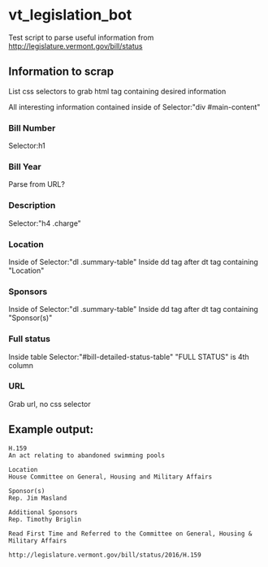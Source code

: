 # vt_legislation_bot
Test script to parse useful information from http://legislature.vermont.gov/bill/status

## Information to scrap

List css selectors to grab html tag containing desired information

All interesting information contained inside of Selector:"div #main-content"

### Bill Number
Selector:h1

### Bill Year
Parse from URL?

### Description
Selector:"h4 .charge"

### Location
Inside of Selector:"dl .summary-table"
Inside dd tag after dt tag containing "Location"

### Sponsors
Inside of Selector:"dl .summary-table"
Inside dd tag after dt tag containing "Sponsor(s)"

### Full status
Inside table Selector:"#bill-detailed-status-table"
"FULL STATUS" is 4th column

### URL
Grab url, no css selector


## Example output:
```
H.159
An act relating to abandoned swimming pools

Location
House Committee on General, Housing and Military Affairs

Sponsor(s)
Rep. Jim Masland

Additional Sponsors
Rep. Timothy Briglin

Read First Time and Referred to the Committee on General, Housing & Military Affairs

http://legislature.vermont.gov/bill/status/2016/H.159
```
